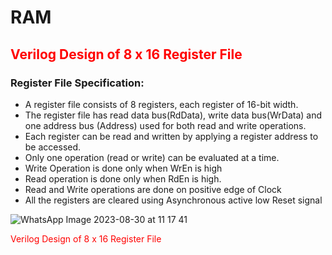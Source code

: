 # RAM
## <font style="color: red"> Verilog Design of 8 x 16 Register File </font>
### Register File Specification:
- A register file consists of 8 registers, each register of 16-bit width. 
- The register file has read data bus(RdData), write data 
bus(WrData) and one address bus (Address) used for both read 
and write operations.
- Each register can be read and written by applying a register 
address to be accessed.
- Only one operation (read or write) can be evaluated at a time. 
- Write Operation is done only when WrEn is high 
- Read operation is done only when RdEn is high. 
- Read and Write operations are done on positive edge of Clock
- All the registers are cleared using Asynchronous active low Reset 
signal

![WhatsApp Image 2023-08-30 at 11 17 41](https://github.com/BassantAhmedElbakry/RAM/assets/104600321/71ea4cb2-a4da-49d1-a50b-f83e6f62ae5b)

<font style="color: red"> Verilog Design of 8 x 16 Register File </font>
